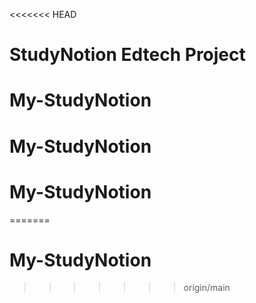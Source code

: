 <<<<<<< HEAD
# StudyNotion Edtech Project
# My-StudyNotion
# My-StudyNotion
# My-StudyNotion
=======
# My-StudyNotion
>>>>>>> origin/main
